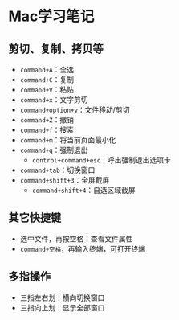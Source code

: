 # Mac学习笔记

## 剪切、复制、拷贝等

- `command+A`：全选
- `command+C`：复制
- `command+V`：粘贴
- `command+x`：文字剪切
- `command+option+v`：文件移动/剪切
- `command+Z`：撤销
- `command+f`：搜索
- `command+m`：将当前页面最小化
- `command+q`：强制退出
  - `control+command+esc`：呼出强制退出选项卡
- `command+tab`：切换窗口
- `command+shift+3`：全屏截屏
  - `command+shift+4`：自选区域截屏

## 其它快捷键

- 选中文件，再按空格：查看文件属性
- `command+空格`，再输入终端，可打开终端

## 多指操作

- 三指左右划：横向切换窗口
- 三指向上划：显示全部窗口
